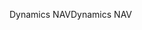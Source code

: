 <span data-ttu-id="b11d5-101">Dynamics NAV</span><span class="sxs-lookup"><span data-stu-id="b11d5-101">Dynamics NAV</span></span>
